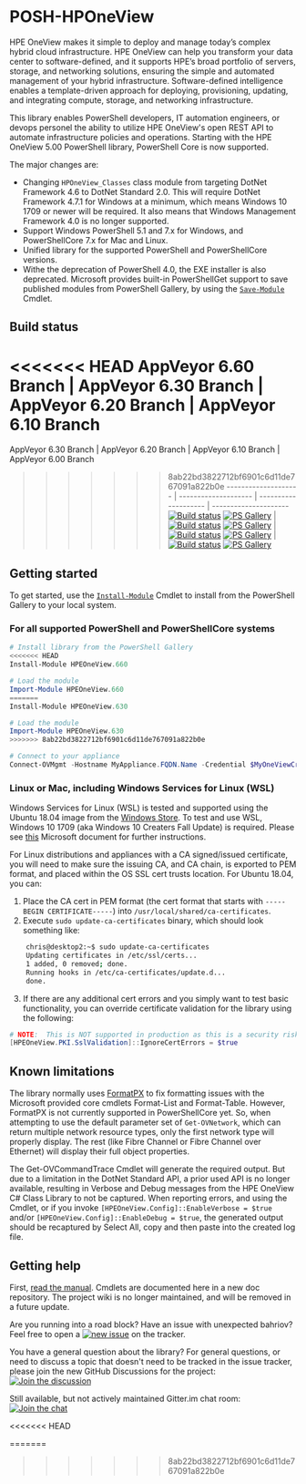POSH-HPOneView
==============

HPE OneView makes it simple to deploy and manage today’s complex hybrid cloud infrastructure. HPE OneView can help you transform your data center to software-defined, and it supports HPE’s broad portfolio of servers, storage, and networking solutions, ensuring the simple and automated management of your hybrid infrastructure.  Software-defined intelligence enables a template-driven approach for deploying, provisioning, updating, and integrating compute, storage, and networking infrastructure.

This library enables PowerShell developers, IT automation engineers, or devops personel the ability to utilize HPE OneView's open REST API to automate infrastructure policies and operations.  Starting with the HPE OneView 5.00 PowerShell library, PowerShell Core is now supported.

The major changes are:

* Changing `HPOneView_Classes` class module from targeting DotNet Framework 4.6 to DotNet Standard 2.0.  This will require DotNet Framework 4.7.1 for Windows at a minimum, which means Windows 10 1709 or newer will be required.  It also means that Windows Management Framework 4.0 is no longer supported.
* Support Windows PowerShell 5.1 and 7.x for Windows, and PowerShellCore 7.x for Mac and Linux.
* Unified library for the supported PowerShell and PowerShellCore versions.
* Withe the deprecation of PowerShell 4.0, the EXE installer is also deprecated.  Microsoft provides built-in PowerShellGet support to save published modules from PowerShell Gallery, by using the [`Save-Module`](https://go.microsoft.com/fwlink/?LinkId=531351) Cmdlet.

## Build status

<<<<<<< HEAD
AppVeyor 6.60 Branch | AppVeyor 6.30 Branch | AppVeyor 6.20 Branch | AppVeyor 6.10 Branch
=======
AppVeyor 6.30 Branch | AppVeyor 6.20 Branch | AppVeyor 6.10 Branch | AppVeyor 6.00 Branch
>>>>>>> 8ab22bd3822712bf6901c6d11de767091a822b0e
-------------------- | -------------------- | -------------------- | ---------------------
[![Build status][ovm-master-build-status-badge]][ov-master-status-link] [![PS Gallery][ovm-master-psgallery-badge]][ovm-master-psgallery-link] | [![Build status][ov-minus1-build-status-badge]][ov-minus1-build-link] [![PS Gallery][ov-minus1-psgallery-badge]][ov-minus1-psgallery-link] | [![Build status][ov-minus2-build-status-badge]][ov-minus2-build-link] [![PS Gallery][ov-minus2-psgallery-badge]][ov-minus2-psgallery-link] | [![Build status][ov-minus3-build-status-badge]][ov-minus3-build-link] [![PS Gallery][ov-minus3-psgallery-badge]][ov-minus3-psgallery-link]

## Getting started
To get started, use the [`Install-Module`](https://go.microsoft.com/fwlink/?LinkID=398573) Cmdlet to install from the PowerShell Gallery to your local system.

### For all supported PowerShell and PowerShellCore systems
```PowerShell
# Install library from the PowerShell Gallery
<<<<<<< HEAD
Install-Module HPEOneView.660

# Load the module
Import-Module HPEOneView.660
=======
Install-Module HPEOneView.630

# Load the module
Import-Module HPEOneView.630
>>>>>>> 8ab22bd3822712bf6901c6d11de767091a822b0e

# Connect to your appliance
Connect-OVMgmt -Hostname MyAppliance.FQDN.Name -Credential $MyOneViewCredential
```

### Linux or Mac, including Windows Services for Linux (WSL)
Windows Services for Linux (WSL) is tested and supported using the Ubuntu 18.04 image from the [Windows Store](https://www.microsoft.com/en-us/p/ubuntu-1804-lts/9n9tngvndl3q?activetab=pivot:overviewtab).  To test and use WSL, Windows 10 1709 (aka Windows 10 Creaters Fall Update) is required.  Please see [this](https://docs.microsoft.com/en-us/windows/wsl/install-win10) Microsoft document for further instructions.

For Linux distributions and appliances with a CA signed/issued certificate, you will need to make sure the issuing CA, and CA chain, is exported to PEM format, and placed within the OS SSL cert trusts location.  For Ubuntu 18.04, you can:

1. Place the CA cert in PEM format (the cert format that starts with `-----BEGIN CERTIFICATE-----`) into `/usr/local/shared/ca-certificates`.
1. Execute `sudo update-ca-certificates` binary, which should look something like:
```bash
    chris@desktop2:~$ sudo update-ca-certificates
    Updating certificates in /etc/ssl/certs...
    1 added, 0 removed; done.
    Running hooks in /etc/ca-certificates/update.d...
    done.
```
3. If there are any additional cert errors and you simply want to test basic functionality, you can override certificate validation for the library using the following:
```powershell
# NOTE:  This is NOT supported in production as this is a security risk.
[HPEOneView.PKI.SslValidation]::IgnoreCertErrors = $true
```

## Known limitations
The library normally uses [FormatPX](https://github.com/KirkMunro/FormatPx) to fix formatting issues with the Microsoft provided core cmdlets Format-List and Format-Table.  However, FormatPX is not currently supported in PowerShellCore yet.  So, when attempting to use the default parameter set of `Get-OVNetwork`, which can return multiple network resource types, only the first network type will properly display.  The rest (like Fibre Channel or Fibre Channel over Ethernet) will display their full object properties.

The Get-OVCommandTrace Cmdlet will generate the required output.  But due to a limitation in the DotNet Standard API, a prior used API is no longer available, resulting in Verbose and Debug messages from the HPE OneView C# Class Library to not be captured.  When reporting errors, and using the Cmdlet, or if you invoke `[HPEOneView.Config]::EnableVerbose = $true` and/or `[HPEOneView.Config]::EnableDebug = $true`, the generated output should be recaptured by Select All, copy and then paste into the created log file.

## Getting help
First, [read the manual][ReadTheManualLink].  Cmdlets are documented here in a new doc repository.  The project wiki is no longer maintained, and will be removed in a future update.

Are you running into a road block?  Have an issue with unexpected bahriov?  Feel free to open a [![new issue][new-issue-badge-url]][new-issue-link] on the tracker.

You have a general question about the library?  For general questions, or need to discuss a topic that doesn't need to be tracked in the issue tracker, please join the new GitHub Discussions for the project: [![Join the discussion][github-chat-badge-url]][github-chat-link]

Still available, but not actively maintained Gitter.im chat room: [![Join the chat][gitter-chat-badge-url]][gitter-chat-link]

<!-- markdown variables links -->
[ReadTheManualLink]: https://hpe-docs.gitbook.io/posh-hpeoneview/
<<<<<<< HEAD
<!-- 6.60 -->
[ovm-master-build-status-badge]: https://ci.appveyor.com/api/projects/status/5904s5hv3u9osgmh?svg=true
[ov-master-status-link]: https://ci.appveyor.com/project/ChrisLynchHPE/posh-hpeoneview-6jhe9
[ovm-master-psgallery-badge]: https://img.shields.io/powershellgallery/dt/HPEOneView.660.svg?label=PSGallery
[ovm-master-psgallery-link]: https://www.powershellgallery.com/packages/HPEOneView.660
<!-- 6.30 -->
[ov-minus1-build-status-badge]: https://ci.appveyor.com/api/projects/status/afrq6bvcenxf61i5?svg=true
[ov-minus1-build-link]: https://ci.appveyor.com/project/ChrisLynchHPE/posh-hpeoneview-8tiw6
[ov-minus1-psgallery-badge]: https://img.shields.io/powershellgallery/dt/HPEOneView.630.svg?label=PSGallery
[ov-minus1-psgallery-link]: https://www.powershellgallery.com/packages/HPEOneView.630
<!-- 6.20 -->
[ov-minus2-build-status-badge]: https://ci.appveyor.com/api/projects/status/u84505l6syp70013?svg=true
[ov-minus2-build-link]: https://ci.appveyor.com/project/ChrisLynchHPE/posh-hpeoneview
[ov-minus2-psgallery-badge]: https://img.shields.io/powershellgallery/dt/HPEOneView.620.svg?label=PSGallery
[ov-minus2-psgallery-link]: https://www.powershellgallery.com/packages/HPEOneView.620
<!-- 6.10 -->
[ov-minus3-build-status-badge]: https://ci.appveyor.com/api/projects/status/yeahhq0y4df1pymb?svg=true
[ov-minus3-build-link]: https://ci.appveyor.com/project/ChrisLynchHPE/posh-hponeview
[ov-minus3-psgallery-badge]: https://img.shields.io/powershellgallery/dt/HPOneView.610.svg?label=PSGallery
[ov-minus3-psgallery-link]: https://www.powershellgallery.com/packages/HPOneView.610
=======
<!-- 6.30 -->
[ovm-master-build-status-badge]: https://ci.appveyor.com/api/projects/status/5904s5hv3u9osgmh?svg=true
[ov-master-status-link]: https://ci.appveyor.com/project/ChrisLynchHPE/posh-hpeoneview-6jhe9
[ovm-master-psgallery-badge]: https://img.shields.io/powershellgallery/dt/HPEOneView.630.svg?label=PSGallery
[ovm-master-psgallery-link]: https://www.powershellgallery.com/packages/HPEOneView.630
<!-- 6.20 -->
[ov-minus1-build-status-badge]: https://ci.appveyor.com/api/projects/status/afrq6bvcenxf61i5?svg=true
[ov-minus1-build-link]: https://ci.appveyor.com/project/ChrisLynchHPE/posh-hpeoneview-8tiw6
[ov-minus1-psgallery-badge]: https://img.shields.io/powershellgallery/dt/HPEOneView.620.svg?label=PSGallery
[ov-minus1-psgallery-link]: https://www.powershellgallery.com/packages/HPEOneView.620
<!-- 6.10 -->
[ov-minus2-build-status-badge]: https://ci.appveyor.com/api/projects/status/u84505l6syp70013?svg=true
[ov-minus2-build-link]: https://ci.appveyor.com/project/ChrisLynchHPE/posh-hpeoneview
[ov-minus2-psgallery-badge]: https://img.shields.io/powershellgallery/dt/HPEOneView.610.svg?label=PSGallery
[ov-minus2-psgallery-link]: https://www.powershellgallery.com/packages/HPEOneView.610
<!-- 6.00 -->
[ov-minus3-build-status-badge]: https://ci.appveyor.com/api/projects/status/yeahhq0y4df1pymb?svg=true
[ov-minus3-build-link]: https://ci.appveyor.com/project/ChrisLynchHPE/posh-hponeview
[ov-minus3-psgallery-badge]: https://img.shields.io/powershellgallery/dt/HPOneView.600.svg?label=PSGallery
[ov-minus3-psgallery-link]: https://www.powershellgallery.com/packages/HPOneView.600
>>>>>>> 8ab22bd3822712bf6901c6d11de767091a822b0e

<!-- MISC DO NOT TOUCH -->
[new-issue-badge-url]: https://img.shields.io/badge/issues-new-yellowgreen?style=flat&logo=github
[new-issue-link]: https://github.com/HewlettPackard/POSH-HPOneView/issues/new/choose
[github-chat-badge-url]: https://img.shields.io/badge/chat-on%20github%20discussions-green?style=flat&logo=gitter
[github-chat-link]: https://github.com/HewlettPackard/POSH-HPEOneView/discussions
[gitter-chat-badge-url]: https://camo.githubusercontent.com/fd5dd4417d3bc721ada1bf5564e66e74de3cf909/68747470733a2f2f696d672e736869656c64732e696f2f7374617469632f76312e7376673f6c6162656c3d63686174266d6573736167653d6f6e25323067697474657226636f6c6f723d696e666f726d6174696f6e616c266c6f676f3d676974746572
[gitter-chat-link]: https://gitter.im/POSH-HPOneView/Lobby?utm_source=badge&utm_medium=badge&utm_campaign=pr-badge&utm_content=badge